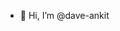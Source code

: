 - 👋 Hi, I’m @dave-ankit

<!---
dave-ankit/dave-ankit is a ✨ special ✨ repository because its `README.md` (this file) appears on your GitHub profile.
You can click the Preview link to take a look at your changes.
--->
